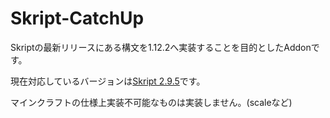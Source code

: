 # Skript-CatchUp
Skriptの最新リリースにある構文を1.12.2へ実装することを目的としたAddonです。

現在対応しているバージョンは[Skript 2.9.5](https://github.com/SkriptLang/Skript/releases/tag/2.9.5)です。

マインクラフトの仕様上実装不可能なものは実装しません。(scaleなど)
